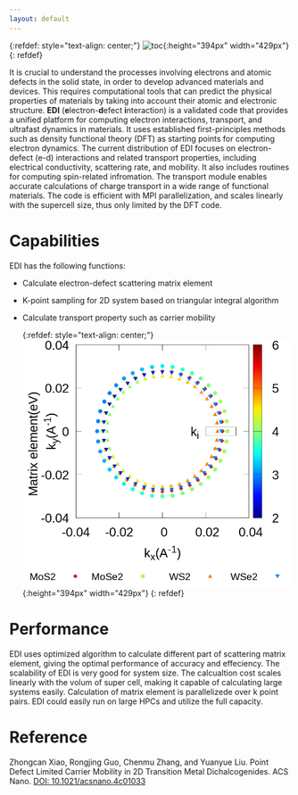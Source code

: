 ```yaml
---
layout: default
---
```



  {:refdef: style="text-align: center;"}
 ![toc](/EDI/figs/TOC.png){:height="394px" width="429px"}
  {: refdef}

It is crucial to understand the processes involving electrons and atomic defects in the solid state, in order to develop advanced materials and devices. 
This requires computational tools that can predict the physical properties of materials by taking into account their atomic and electronic structure. 
**EDI** (**e**lectron-**d**efect **i**nteraction) is a validated code that provides a unified platform for computing electron interactions, transport, and ultrafast dynamics in materials. 
It uses established first-principles methods such as density functional theory (DFT) as starting points for computing electron dynamics. 
The current distribution of EDI focuses on electron-defect (e-d) interactions and related transport properties, including electrical conductivity, scattering rate, and mobility. 
It also includes routines for computing spin-related infromation. 
The transport module enables accurate calculations of charge transport in a wide range of functional materials. 
The code is efficient with MPI parallelization, and scales linearly with the supercell size, thus only limited by the DFT code.

# Capabilities

EDI has the following functions:

- Calculate electron-defect scattering matrix element 

- K-point sampling for 2D system based on triangular integral algorithm

- Calculate transport property such as carrier mobility 




  {:refdef: style="text-align: center;"}
   ![fig1](./figs/fig1.png){:height="394px" width="429px"}
  {: refdef}

# Performance 

EDI uses optimized algorithm to calculate different part of scattering matrix element, giving the optimal performance of accuracy and effeciency.
The scalability of EDI is very good for system size. 
The calcualtion cost scales linearly with the volum of super cell, making it capable of calculating large systems easily.
Calculation of matrix element is parallelizede over k point pairs. 
EDI could easily run on large HPCs and utilize the full capacity.


# Reference

 Zhongcan Xiao, Rongjing Guo, Chenmu Zhang, and Yuanyue Liu. Point Defect Limited Carrier Mobility in 2D Transition Metal Dichalcogenides.  ACS Nano.  [DOI: 10.1021/acsnano.4c01033](https://pubs.acs.org/doi/10.1021/acsnano.4c01033)

